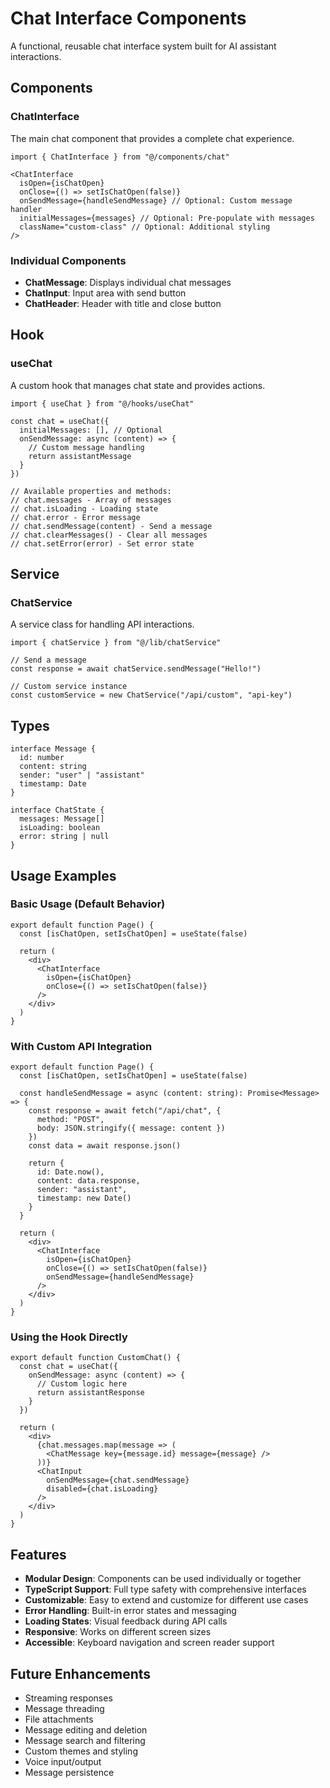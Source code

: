 # Chat Interface Components

A functional, reusable chat interface system built for AI assistant interactions.

## Components

### ChatInterface
The main chat component that provides a complete chat experience.

```tsx
import { ChatInterface } from "@/components/chat"

<ChatInterface 
  isOpen={isChatOpen} 
  onClose={() => setIsChatOpen(false)}
  onSendMessage={handleSendMessage} // Optional: Custom message handler
  initialMessages={messages} // Optional: Pre-populate with messages
  className="custom-class" // Optional: Additional styling
/>
```

### Individual Components

- **ChatMessage**: Displays individual chat messages
- **ChatInput**: Input area with send button
- **ChatHeader**: Header with title and close button

## Hook

### useChat
A custom hook that manages chat state and provides actions.

```tsx
import { useChat } from "@/hooks/useChat"

const chat = useChat({
  initialMessages: [], // Optional
  onSendMessage: async (content) => {
    // Custom message handling
    return assistantMessage
  }
})

// Available properties and methods:
// chat.messages - Array of messages
// chat.isLoading - Loading state
// chat.error - Error message
// chat.sendMessage(content) - Send a message
// chat.clearMessages() - Clear all messages
// chat.setError(error) - Set error state
```

## Service

### ChatService
A service class for handling API interactions.

```tsx
import { chatService } from "@/lib/chatService"

// Send a message
const response = await chatService.sendMessage("Hello!")

// Custom service instance
const customService = new ChatService("/api/custom", "api-key")
```

## Types

```tsx
interface Message {
  id: number
  content: string
  sender: "user" | "assistant"
  timestamp: Date
}

interface ChatState {
  messages: Message[]
  isLoading: boolean
  error: string | null
}
```

## Usage Examples

### Basic Usage (Default Behavior)
```tsx
export default function Page() {
  const [isChatOpen, setIsChatOpen] = useState(false)

  return (
    <div>
      <ChatInterface 
        isOpen={isChatOpen} 
        onClose={() => setIsChatOpen(false)} 
      />
    </div>
  )
}
```

### With Custom API Integration
```tsx
export default function Page() {
  const [isChatOpen, setIsChatOpen] = useState(false)

  const handleSendMessage = async (content: string): Promise<Message> => {
    const response = await fetch("/api/chat", {
      method: "POST",
      body: JSON.stringify({ message: content })
    })
    const data = await response.json()
    
    return {
      id: Date.now(),
      content: data.response,
      sender: "assistant",
      timestamp: new Date()
    }
  }

  return (
    <div>
      <ChatInterface 
        isOpen={isChatOpen} 
        onClose={() => setIsChatOpen(false)}
        onSendMessage={handleSendMessage}
      />
    </div>
  )
}
```

### Using the Hook Directly
```tsx
export default function CustomChat() {
  const chat = useChat({
    onSendMessage: async (content) => {
      // Custom logic here
      return assistantResponse
    }
  })

  return (
    <div>
      {chat.messages.map(message => (
        <ChatMessage key={message.id} message={message} />
      ))}
      <ChatInput 
        onSendMessage={chat.sendMessage} 
        disabled={chat.isLoading} 
      />
    </div>
  )
}
```

## Features

- **Modular Design**: Components can be used individually or together
- **TypeScript Support**: Full type safety with comprehensive interfaces
- **Customizable**: Easy to extend and customize for different use cases
- **Error Handling**: Built-in error states and messaging
- **Loading States**: Visual feedback during API calls
- **Responsive**: Works on different screen sizes
- **Accessible**: Keyboard navigation and screen reader support

## Future Enhancements

- Streaming responses
- Message threading
- File attachments
- Message editing and deletion
- Message search and filtering
- Custom themes and styling
- Voice input/output
- Message persistence
